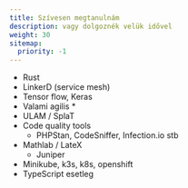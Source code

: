 ```yaml
---
title: Szívesen megtanulnám
description: vagy dolgoznék velük idővel
weight: 30
sitemap:
  priority: -1
---
```


- Rust
- LinkerD (service mesh)
- Tensor flow, Keras
- Valami agilis *
- ULAM / SplaT
- Code quality tools
  - PHPStan, CodeSniffer, Infection.io stb
- Mathlab / LateX
    - Juniper
- Minikube, k3s, k8s, openshift
- TypeScript esetleg
